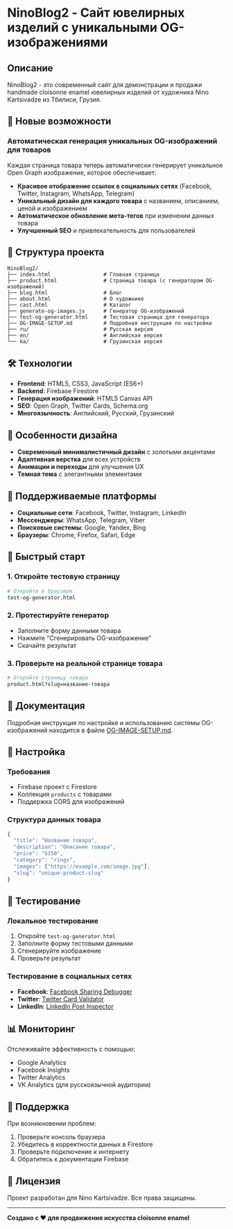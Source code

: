 # NinoBlog2 - Сайт ювелирных изделий с уникальными OG-изображениями

## Описание

NinoBlog2 - это современный сайт для демонстрации и продажи handmade cloisonne enamel ювелирных изделий от художника Nino Kartsivadze из Тбилиси, Грузия.

## 🚀 Новые возможности

### Автоматическая генерация уникальных OG-изображений для товаров

Каждая страница товара теперь автоматически генерирует уникальное Open Graph изображение, которое обеспечивает:

- **Красивое отображение ссылок в социальных сетях** (Facebook, Twitter, Instagram, WhatsApp, Telegram)
- **Уникальный дизайн для каждого товара** с названием, описанием, ценой и изображением
- **Автоматическое обновление мета-тегов** при изменении данных товара
- **Улучшенный SEO** и привлекательность для пользователей

## 📁 Структура проекта

```
NinoBlog2/
├── index.html                 # Главная страница
├── product.html               # Страница товара (с генератором OG-изображений)
├── blog.html                  # Блог
├── about.html                 # О художнике
├── cast.html                  # Каталог
├── generate-og-images.js      # Генератор OG-изображений
├── test-og-generator.html     # Тестовая страница для генератора
├── OG-IMAGE-SETUP.md          # Подробная инструкция по настройке
├── ru/                        # Русская версия
├── en/                        # Английская версия
└── ka/                        # Грузинская версия
```

## 🛠️ Технологии

- **Frontend**: HTML5, CSS3, JavaScript (ES6+)
- **Backend**: Firebase Firestore
- **Генерация изображений**: HTML5 Canvas API
- **SEO**: Open Graph, Twitter Cards, Schema.org
- **Многоязычность**: Английский, Русский, Грузинский

## 🎨 Особенности дизайна

- **Современный минималистичный дизайн** с золотыми акцентами
- **Адаптивная верстка** для всех устройств
- **Анимации и переходы** для улучшения UX
- **Темная тема** с элегантными элементами

## 📱 Поддерживаемые платформы

- **Социальные сети**: Facebook, Twitter, Instagram, LinkedIn
- **Мессенджеры**: WhatsApp, Telegram, Viber
- **Поисковые системы**: Google, Yandex, Bing
- **Браузеры**: Chrome, Firefox, Safari, Edge

## 🚀 Быстрый старт

### 1. Откройте тестовую страницу

```bash
# Откройте в браузере
test-og-generator.html
```

### 2. Протестируйте генератор

- Заполните форму данными товара
- Нажмите "Сгенерировать OG-изображение"
- Скачайте результат

### 3. Проверьте на реальной странице товара

```bash
# Откройте страницу товара
product.html?slug=название-товара
```

## 📖 Документация

Подробная инструкция по настройке и использованию системы OG-изображений находится в файле [OG-IMAGE-SETUP.md](OG-IMAGE-SETUP.md).

## 🔧 Настройка

### Требования

- Firebase проект с Firestore
- Коллекция `products` с товарами
- Поддержка CORS для изображений

### Структура данных товара

```javascript
{
  "title": "Название товара",
  "description": "Описание товара",
  "price": "$150",
  "category": "rings",
  "images": ["https://example.com/image.jpg"],
  "slug": "unique-product-slug"
}
```

## 🧪 Тестирование

### Локальное тестирование

1. Откройте `test-og-generator.html`
2. Заполните форму тестовыми данными
3. Сгенерируйте изображение
4. Проверьте результат

### Тестирование в социальных сетях

- **Facebook**: [Facebook Sharing Debugger](https://developers.facebook.com/tools/debug/)
- **Twitter**: [Twitter Card Validator](https://cards-dev.twitter.com/validator)
- **LinkedIn**: [LinkedIn Post Inspector](https://www.linkedin.com/post-inspector/)

## 📊 Мониторинг

Отслеживайте эффективность с помощью:

- Google Analytics
- Facebook Insights
- Twitter Analytics
- VK Analytics (для русскоязычной аудитории)

## 🤝 Поддержка

При возникновении проблем:

1. Проверьте консоль браузера
2. Убедитесь в корректности данных в Firestore
3. Проверьте подключение к интернету
4. Обратитесь к документации Firebase

## 📄 Лицензия

Проект разработан для Nino Kartsivadze. Все права защищены.

---

**Создано с ❤️ для продвижения искусства cloisonne enamel**